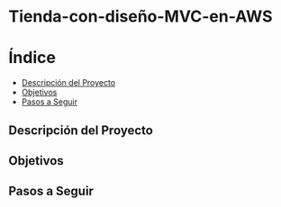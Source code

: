 # Tienda-con-diseño-MVC-en-AWS


# Índice

- [Descripción del Proyecto](#descripción-del-proyecto)
- [Objetivos](#objetivos)
- [Pasos a Seguir](#pasos-a-seguir)

## Descripción del Proyecto

## Objetivos

## Pasos a Seguir
